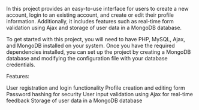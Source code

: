 In this project  provides an easy-to-use interface for users to create a new account, login to an existing account, and create or edit their profile information. Additionally, it includes features such as real-time form validation using Ajax and storage of user data in a MongoDB database.

To get started with this project, you will need to have PHP, MySQL, Ajax, and MongoDB installed on your system. Once you have the required dependencies installed, you can set up the project by creating a MongoDB database and modifying the configuration file with your database credentials.

Features:

User registration and login functionality
Profile creation and editing form
Password hashing for security
User input validation using Ajax for real-time feedback
Storage of user data in a MongoDB database
